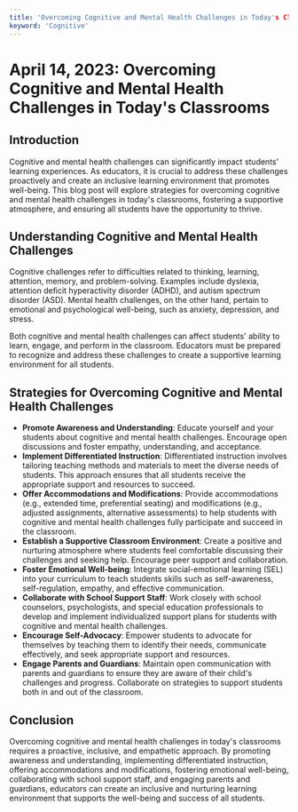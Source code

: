 ```yaml
---
title: 'Overcoming Cognitive and Mental Health Challenges in Today's Classrooms'
keyword: 'Cognitive'
---
```


# April 14, 2023: Overcoming Cognitive and Mental Health Challenges in Today's Classrooms

## Introduction

Cognitive and mental health challenges can significantly impact students' learning experiences. As educators, it is crucial to address these challenges proactively and create an inclusive learning environment that promotes well-being. This blog post will explore strategies for overcoming cognitive and mental health challenges in today's classrooms, fostering a supportive atmosphere, and ensuring all students have the opportunity to thrive.

## Understanding Cognitive and Mental Health Challenges

Cognitive challenges refer to difficulties related to thinking, learning, attention, memory, and problem-solving. Examples include dyslexia, attention deficit hyperactivity disorder (ADHD), and autism spectrum disorder (ASD). Mental health challenges, on the other hand, pertain to emotional and psychological well-being, such as anxiety, depression, and stress.

Both cognitive and mental health challenges can affect students' ability to learn, engage, and perform in the classroom. Educators must be prepared to recognize and address these challenges to create a supportive learning environment for all students.

## Strategies for Overcoming Cognitive and Mental Health Challenges

- **Promote Awareness and Understanding**: Educate yourself and your students about cognitive and mental health challenges. Encourage open discussions and foster empathy, understanding, and acceptance.
- **Implement Differentiated Instruction**: Differentiated instruction involves tailoring teaching methods and materials to meet the diverse needs of students. This approach ensures that all students receive the appropriate support and resources to succeed.
- **Offer Accommodations and Modifications**: Provide accommodations (e.g., extended time, preferential seating) and modifications (e.g., adjusted assignments, alternative assessments) to help students with cognitive and mental health challenges fully participate and succeed in the classroom.
- **Establish a Supportive Classroom Environment**: Create a positive and nurturing atmosphere where students feel comfortable discussing their challenges and seeking help. Encourage peer support and collaboration.
- **Foster Emotional Well-being**: Integrate social-emotional learning (SEL) into your curriculum to teach students skills such as self-awareness, self-regulation, empathy, and effective communication.
- **Collaborate with School Support Staff**: Work closely with school counselors, psychologists, and special education professionals to develop and implement individualized support plans for students with cognitive and mental health challenges.
- **Encourage Self-Advocacy**: Empower students to advocate for themselves by teaching them to identify their needs, communicate effectively, and seek appropriate support and resources.
- **Engage Parents and Guardians**: Maintain open communication with parents and guardians to ensure they are aware of their child's challenges and progress. Collaborate on strategies to support students both in and out of the classroom.

## Conclusion

Overcoming cognitive and mental health challenges in today's classrooms requires a proactive, inclusive, and empathetic approach. By promoting awareness and understanding, implementing differentiated instruction, offering accommodations and modifications, fostering emotional well-being, collaborating with school support staff, and engaging parents and guardians, educators can create an inclusive and nurturing learning environment that supports the well-being and success of all students.
